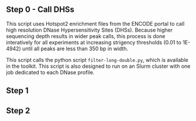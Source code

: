 

## Step 0 - Call DHSs
This script uses Hotspot2 enrichment files from the ENCODE portal to call high resolution DNase Hypersensitivity Sites (DHSs). Because higher sequencing depth results in wider peak calls, this process is done interatively for all experiments at increasing strigency thresholds (0.01 to 1E-4942) until all peaks are less than 350 bp in width.

This script calls the python script `filter-long-double.py`, which is available in the toolkit. This script is also designed to run on an Slurm cluster with one job dedicated to each DNase profile. 


## Step 1

## Step 2
